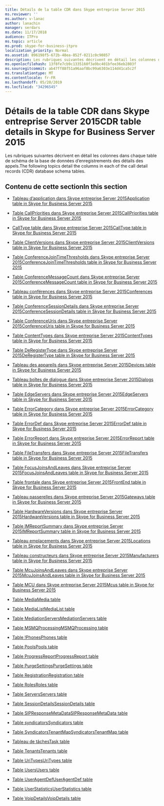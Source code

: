 ```yaml
---
title: Détails de la table CDR dans Skype entreprise Server 2015
ms.reviewer: ''
ms.author: v-lanac
author: lanachin
manager: serdars
ms.date: 11/17/2018
audience: ITPro
ms.topic: article
ms.prod: skype-for-business-itpro
localization_priority: Normal
ms.assetid: 896198f5-672b-48ea-852f-0211c0c90857
description: Les rubriques suivantes décrivent en détail les colonnes dans chaque table de schéma de la base de données d’enregistrements des détails des appels.
ms.openlocfilehash: 13f8fe7cb9c1335160f3a9bc401bfee36eb2803f
ms.sourcegitcommit: ab47ff88f51a96aaf8bc99a6303e114d41ca5c2f
ms.translationtype: MT
ms.contentlocale: fr-FR
ms.lasthandoff: 05/20/2019
ms.locfileid: "34296545"
---
```

# <a name="cdr-table-details-in-skype-for-business-server-2015"></a><span data-ttu-id="d4d2a-103">Détails de la table CDR dans Skype entreprise Server 2015</span><span class="sxs-lookup"><span data-stu-id="d4d2a-103">CDR table details in Skype for Business Server 2015</span></span>
 
<span data-ttu-id="d4d2a-104">Les rubriques suivantes décrivent en détail les colonnes dans chaque table de schéma de la base de données d’enregistrements des détails des appels.</span><span class="sxs-lookup"><span data-stu-id="d4d2a-104">The following topics detail the columns in each of the call detail records (CDR) database schema tables.</span></span>
  
## <a name="in-this-section"></a><span data-ttu-id="d4d2a-105">Contenu de cette section</span><span class="sxs-lookup"><span data-stu-id="d4d2a-105">In this section</span></span>

- [<span data-ttu-id="d4d2a-106">Tableau d’application dans Skype entreprise Server 2015</span><span class="sxs-lookup"><span data-stu-id="d4d2a-106">Application table in Skype for Business Server 2015</span></span>](application.md)
    
- [<span data-ttu-id="d4d2a-107">Table CallPriorities dans Skype entreprise Server 2015</span><span class="sxs-lookup"><span data-stu-id="d4d2a-107">CallPriorities table in Skype for Business Server 2015</span></span>](callpriorities.md)
    
- [<span data-ttu-id="d4d2a-108">CallType table dans Skype entreprise Server 2015</span><span class="sxs-lookup"><span data-stu-id="d4d2a-108">CallType table in Skype for Business Server 2015</span></span>](calltype.md)
    
- [<span data-ttu-id="d4d2a-109">Table ClientVersions dans Skype entreprise Server 2015</span><span class="sxs-lookup"><span data-stu-id="d4d2a-109">ClientVersions table in Skype for Business Server 2015</span></span>](clientversions.md)
    
- [<span data-ttu-id="d4d2a-110">Table ConferenceJoinTimeThresholds dans Skype entreprise Server 2015</span><span class="sxs-lookup"><span data-stu-id="d4d2a-110">ConferenceJoinTimeThresholds table in Skype for Business Server 2015</span></span>](conferencejointimethresholds.md)
    
- [<span data-ttu-id="d4d2a-111">Table ConferenceMessageCount dans Skype entreprise Server 2015</span><span class="sxs-lookup"><span data-stu-id="d4d2a-111">ConferenceMessageCount table in Skype for Business Server 2015</span></span>](conferencemessagecount.md)
    
- [<span data-ttu-id="d4d2a-112">Tableau conférences dans Skype entreprise Server 2015</span><span class="sxs-lookup"><span data-stu-id="d4d2a-112">Conferences table in Skype for Business Server 2015</span></span>](conferences.md)
    
- [<span data-ttu-id="d4d2a-113">Table ConferenceSessionDetails dans Skype entreprise Server 2015</span><span class="sxs-lookup"><span data-stu-id="d4d2a-113">ConferenceSessionDetails table in Skype for Business Server 2015</span></span>](conferencesessiondetails-0.md)
    
- [<span data-ttu-id="d4d2a-114">Table ConferenceUris dans Skype entreprise Server 2015</span><span class="sxs-lookup"><span data-stu-id="d4d2a-114">ConferenceUris table in Skype for Business Server 2015</span></span>](conferenceuris.md)
    
- [<span data-ttu-id="d4d2a-115">Table ContentTypes dans Skype entreprise Server 2015</span><span class="sxs-lookup"><span data-stu-id="d4d2a-115">ContentTypes table in Skype for Business Server 2015</span></span>](contenttypes.md)
    
- [<span data-ttu-id="d4d2a-116">Table DeRegisterType dans Skype entreprise Server 2015</span><span class="sxs-lookup"><span data-stu-id="d4d2a-116">DeRegisterType table in Skype for Business Server 2015</span></span>](deregistertype.md)
    
- [<span data-ttu-id="d4d2a-117">Tableau des appareils dans Skype entreprise Server 2015</span><span class="sxs-lookup"><span data-stu-id="d4d2a-117">Devices table in Skype for Business Server 2015</span></span>](devices.md)
    
- [<span data-ttu-id="d4d2a-118">Tableau boîtes de dialogue dans Skype entreprise Server 2015</span><span class="sxs-lookup"><span data-stu-id="d4d2a-118">Dialogs table in Skype for Business Server 2015</span></span>](dialogs.md)
    
- [<span data-ttu-id="d4d2a-119">Table EdgeServers dans Skype entreprise Server 2015</span><span class="sxs-lookup"><span data-stu-id="d4d2a-119">EdgeServers table in Skype for Business Server 2015</span></span>](edgeservers.md)
    
- [<span data-ttu-id="d4d2a-120">Table ErrorCategory dans Skype entreprise Server 2015</span><span class="sxs-lookup"><span data-stu-id="d4d2a-120">ErrorCategory table in Skype for Business Server 2015</span></span>](errorcategory.md)
    
- [<span data-ttu-id="d4d2a-121">Table ErrorDef dans Skype entreprise Server 2015</span><span class="sxs-lookup"><span data-stu-id="d4d2a-121">ErrorDef table in Skype for Business Server 2015</span></span>](errordef.md)
    
- [<span data-ttu-id="d4d2a-122">Table ErrorReport dans Skype entreprise Server 2015</span><span class="sxs-lookup"><span data-stu-id="d4d2a-122">ErrorReport table in Skype for Business Server 2015</span></span>](errorreport.md)
    
- [<span data-ttu-id="d4d2a-123">Table FileTransfers dans Skype entreprise Server 2015</span><span class="sxs-lookup"><span data-stu-id="d4d2a-123">FileTransfers table in Skype for Business Server 2015</span></span>](filetransfers-0.md)
    
- [<span data-ttu-id="d4d2a-124">Table FocusJoinsAndLeaves dans Skype entreprise Server 2015</span><span class="sxs-lookup"><span data-stu-id="d4d2a-124">FocusJoinsAndLeaves table in Skype for Business Server 2015</span></span>](focusjoinsandleaves.md)
    
- [<span data-ttu-id="d4d2a-125">Table frontale dans Skype entreprise Server 2015</span><span class="sxs-lookup"><span data-stu-id="d4d2a-125">FrontEnd table in Skype for Business Server 2015</span></span>](frontend.md)
    
- [<span data-ttu-id="d4d2a-126">Tableau passerelles dans Skype entreprise Server 2015</span><span class="sxs-lookup"><span data-stu-id="d4d2a-126">Gateways table in Skype for Business Server 2015</span></span>](gateways.md)
    
- [<span data-ttu-id="d4d2a-127">Table HardwareVersions dans Skype entreprise Server 2015</span><span class="sxs-lookup"><span data-stu-id="d4d2a-127">HardwareVersions table in Skype for Business Server 2015</span></span>](hardwareversions.md)
    
- [<span data-ttu-id="d4d2a-128">Table IMReportSummary dans Skype entreprise Server 2015</span><span class="sxs-lookup"><span data-stu-id="d4d2a-128">IMReportSummary table in Skype for Business Server 2015</span></span>](imreportsummary.md)
    
- [<span data-ttu-id="d4d2a-129">Tableau emplacements dans Skype entreprise Server 2015</span><span class="sxs-lookup"><span data-stu-id="d4d2a-129">Locations table in Skype for Business Server 2015</span></span>](locations.md)
    
- [<span data-ttu-id="d4d2a-130">Tableau constructeurs dans Skype entreprise Server 2015</span><span class="sxs-lookup"><span data-stu-id="d4d2a-130">Manufacturers table in Skype for Business Server 2015</span></span>](manufacturers.md)
    
- [<span data-ttu-id="d4d2a-131">Table McuJoinsAndLeaves dans Skype entreprise Server 2015</span><span class="sxs-lookup"><span data-stu-id="d4d2a-131">McuJoinsAndLeaves table in Skype for Business Server 2015</span></span>](mcujoinsandleaves.md)
    
- [<span data-ttu-id="d4d2a-132">Table MCU dans Skype entreprise Server 2015</span><span class="sxs-lookup"><span data-stu-id="d4d2a-132">Mcus table in Skype for Business Server 2015</span></span>](mcus.md)
    
- [<span data-ttu-id="d4d2a-133">Table Media</span><span class="sxs-lookup"><span data-stu-id="d4d2a-133">Media table</span></span>](media.md)
    
- [<span data-ttu-id="d4d2a-134">Table MediaList</span><span class="sxs-lookup"><span data-stu-id="d4d2a-134">MediaList table</span></span>](medialist.md)
    
- [<span data-ttu-id="d4d2a-135">Table MediationServers</span><span class="sxs-lookup"><span data-stu-id="d4d2a-135">MediationServers table</span></span>](mediationservers.md)
    
- [<span data-ttu-id="d4d2a-136">Table MSMQProcessing</span><span class="sxs-lookup"><span data-stu-id="d4d2a-136">MSMQProcessing table</span></span>](msmqprocessing.md)
    
- [<span data-ttu-id="d4d2a-137">Table !Phones</span><span class="sxs-lookup"><span data-stu-id="d4d2a-137">Phones table</span></span>](phones.md)
    
- [<span data-ttu-id="d4d2a-138">Table Pools</span><span class="sxs-lookup"><span data-stu-id="d4d2a-138">Pools table</span></span>](pools.md)
    
- [<span data-ttu-id="d4d2a-139">Table ProgressReport</span><span class="sxs-lookup"><span data-stu-id="d4d2a-139">ProgressReport table</span></span>](progressreport.md)
    
- [<span data-ttu-id="d4d2a-140">Table PurgeSettings</span><span class="sxs-lookup"><span data-stu-id="d4d2a-140">PurgeSettings table</span></span>](purgesettings.md)
    
- [<span data-ttu-id="d4d2a-141">Table Registration</span><span class="sxs-lookup"><span data-stu-id="d4d2a-141">Registration table</span></span>](registration.md)
    
- [<span data-ttu-id="d4d2a-142">Table Roles</span><span class="sxs-lookup"><span data-stu-id="d4d2a-142">Roles table</span></span>](roles.md)
    
- [<span data-ttu-id="d4d2a-143">Table Servers</span><span class="sxs-lookup"><span data-stu-id="d4d2a-143">Servers table</span></span>](servers.md)
    
- [<span data-ttu-id="d4d2a-144">Table SessionDetails</span><span class="sxs-lookup"><span data-stu-id="d4d2a-144">SessionDetails table</span></span>](sessiondetails.md)
    
- [<span data-ttu-id="d4d2a-145">Table SIPResponseMetaData</span><span class="sxs-lookup"><span data-stu-id="d4d2a-145">SIPResponseMetaData table</span></span>](sipresponsemetadata.md)
    
- [<span data-ttu-id="d4d2a-146">Table syndicators</span><span class="sxs-lookup"><span data-stu-id="d4d2a-146">Syndicators table</span></span>](syndicators.md)
    
- [<span data-ttu-id="d4d2a-147">Table SyndicatorsTenantMap</span><span class="sxs-lookup"><span data-stu-id="d4d2a-147">SyndicatorsTenantMap table</span></span>](syndicatorstenantmap.md)
    
- [<span data-ttu-id="d4d2a-148">Tableau de tâches</span><span class="sxs-lookup"><span data-stu-id="d4d2a-148">Task table</span></span>](task.md)
    
- [<span data-ttu-id="d4d2a-149">Table Tenants</span><span class="sxs-lookup"><span data-stu-id="d4d2a-149">Tenants table</span></span>](tenants.md)
    
- [<span data-ttu-id="d4d2a-150">Table UriTypes</span><span class="sxs-lookup"><span data-stu-id="d4d2a-150">UriTypes table</span></span>](uritypes.md)
    
- [<span data-ttu-id="d4d2a-151">Table Users</span><span class="sxs-lookup"><span data-stu-id="d4d2a-151">Users table</span></span>](users.md)
    
- [<span data-ttu-id="d4d2a-152">Table UserAgentDef</span><span class="sxs-lookup"><span data-stu-id="d4d2a-152">UserAgentDef table</span></span>](useragentdef.md)
    
- [<span data-ttu-id="d4d2a-153">Table UserStatistics</span><span class="sxs-lookup"><span data-stu-id="d4d2a-153">UserStatistics table</span></span>](userstatistics.md)
    
- [<span data-ttu-id="d4d2a-154">Table VoipDetails</span><span class="sxs-lookup"><span data-stu-id="d4d2a-154">VoipDetails table</span></span>](voipdetails-0.md)
    

